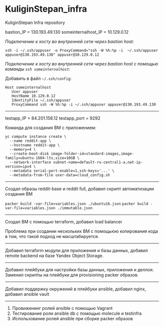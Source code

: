 # KuliginStepan_infra
KuliginStepan Infra repository

bastion_IP = 130.193.49.130
someinternalhost_IP = 10.129.0.12

*Подключение к хосту во внутренней сети через bastion host:*

`ssh -i ~/.ssh/appuser -o ProxyCommand="ssh -W %h:%p -i  ~/.ssh/appuser appuser@130.193.49.130" appuser@10.129.0.12`

*Подключение к хосту во внутренней сети через bastion host с помощью команды `ssh someinternalhost`:*

Добавить в файл `~/.ssh/config`:

```
Host someinternalhost
   User appuser
   HostName 10.129.0.12
   IdentityFile ~/.ssh/appuser
   ProxyCommand ssh -W %h:%p -i ~/.ssh/appuser appuser@130.193.49.130
```

---

testapp_IP = 84.201.158.12
testapp_port = 9292

Команда для создания ВМ с приложением:
```
yc compute instance create \
  --name reddit-app \
  --hostname reddit-app \
  --memory=4 \
  --create-boot-disk image-folder-id=standard-images,image-family=ubuntu-1604-lts,size=10GB \
  --network-interface subnet-name=default-ru-central1-a,nat-ip-version=ipv4 \
  --metadata serial-port-enable=1,ssh-keys='...' \
  --metadata-from-file user-data=cloud_config.sh
```

---

Создал образы reddit-base и reddit full, добавил скрипт автоматизации создания ВМ

`packer build -var-file=variables.json ./ubuntu16.json`
`packer build -var-file=variables.json ./immutable.json`

---
Создал ВМ с помощью terraform, добавил load balancer

Проблема при создании нескольких ВМ с помощьюю копирования кода в том, что такой подход не масштабируется.

---
Добавил terraform модули для приложения и базы данных, добавил remote backend на базе Yandex Object Storage.

---
Добавил плейбуки для настройки базы данных, приложения и деплоя.
Заменил скрипты на плейбуки для provisioning packer образов.

---
Добавил поддержку окружений в плейбуки ansible, добавил nginx, добавил ansible vault

---
1. Провиженинг ролей ansible с помощью Vagrant
2. Тестирование роли ansible db с помощью molecule и testinfra
3. Использование ролей ansible при сборке packer образов
